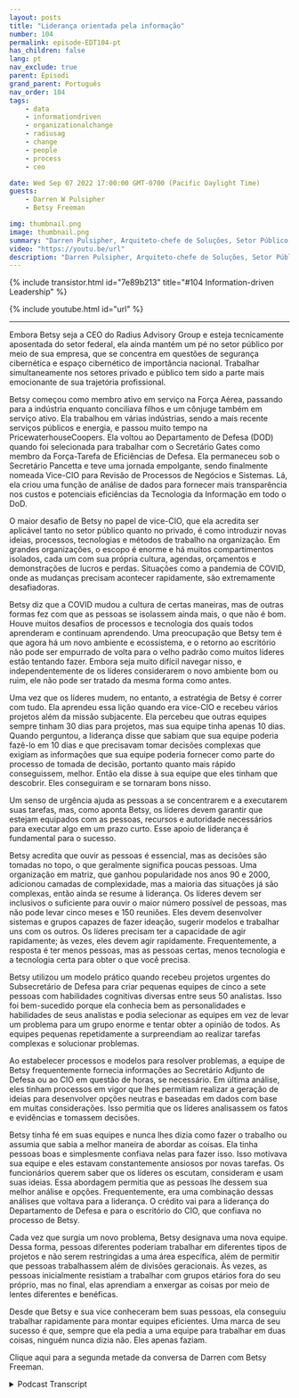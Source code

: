 ```yaml
---
layout: posts
title: "Liderança orientada pela informação"
number: 104
permalink: episode-EDT104-pt
has_children: false
lang: pt
nav_exclude: true
parent: Episodi
grand_parent: Português
nav_order: 104
tags:
    - data
    - informationdriven
    - organizationalchange
    - radiusag
    - change
    - people
    - process
    - ceo

date: Wed Sep 07 2022 17:00:00 GMT-0700 (Pacific Daylight Time)
guests:
    - Darren W Pulsipher
    - Betsy Freeman

img: thumbnail.png
image: thumbnail.png
summary: "Darren Pulsipher, Arquiteto-chefe de Soluções, Setor Público, Intel conversa com Betsy Freeman, CEO do Radius Advisory Group, sobre sua experiência como líder orientado por informações nos setores público e privado. Parte um de dois."
video: "https://youtu.be/url"
description: "Darren Pulsipher, Arquiteto-chefe de Soluções, Setor Público, Intel conversa com Betsy Freeman, CEO do Radius Advisory Group, sobre sua experiência como líder orientado por informações nos setores público e privado. Parte um de dois."
---
```


<div>
{% include transistor.html id="7e89b213" title="#104 Information-driven Leadership" %}

{% include youtube.html id="url" %}
</div>

---

Embora Betsy seja a CEO do Radius Advisory Group e esteja tecnicamente aposentada do setor federal, ela ainda mantém um pé no setor público por meio de sua empresa, que se concentra em questões de segurança cibernética e espaço cibernético de importância nacional. Trabalhar simultaneamente nos setores privado e público tem sido a parte mais emocionante de sua trajetória profissional.

Betsy começou como membro ativo em serviço na Força Aérea, passando para a indústria enquanto conciliava filhos e um cônjuge também em serviço ativo. Ela trabalhou em várias indústrias, sendo a mais recente serviços públicos e energia, e passou muito tempo na PricewaterhouseCoopers. Ela voltou ao Departamento de Defesa (DOD) quando foi selecionada para trabalhar com o Secretário Gates como membro da Força-Tarefa de Eficiências de Defesa. Ela permaneceu sob o Secretário Pancetta e teve uma jornada empolgante, sendo finalmente nomeada Vice-CIO para Revisão de Processos de Negócios e Sistemas. Lá, ela criou uma função de análise de dados para fornecer mais transparência nos custos e potenciais eficiências da Tecnologia da Informação em todo o DoD.

O maior desafio de Betsy no papel de vice-CIO, que ela acredita ser aplicável tanto no setor público quanto no privado, é como introduzir novas ideias, processos, tecnologias e métodos de trabalho na organização. Em grandes organizações, o escopo é enorme e há muitos compartimentos isolados, cada um com sua própria cultura, agendas, orçamentos e demonstrações de lucros e perdas. Situações como a pandemia de COVID, onde as mudanças precisam acontecer rapidamente, são extremamente desafiadoras.

Betsy diz que a COVID mudou a cultura de certas maneiras, mas de outras formas fez com que as pessoas se isolassem ainda mais, o que não é bom. Houve muitos desafios de processos e tecnologia dos quais todos aprenderam e continuam aprendendo. Uma preocupação que Betsy tem é que agora há um novo ambiente e ecossistema, e o retorno ao escritório não pode ser empurrado de volta para o velho padrão como muitos líderes estão tentando fazer. Embora seja muito difícil navegar nisso, e independentemente de os líderes considerarem o novo ambiente bom ou ruim, ele não pode ser tratado da mesma forma como antes.

Uma vez que os líderes mudem, no entanto, a estratégia de Betsy é correr com tudo. Ela aprendeu essa lição quando era vice-CIO e recebeu vários projetos além da missão subjacente. Ela percebeu que outras equipes sempre tinham 30 dias para projetos, mas sua equipe tinha apenas 10 dias. Quando perguntou, a liderança disse que sabiam que sua equipe poderia fazê-lo em 10 dias e que precisavam tomar decisões complexas que exigiam as informações que sua equipe poderia fornecer como parte do processo de tomada de decisão, portanto quanto mais rápido conseguissem, melhor. Então ela disse à sua equipe que eles tinham que descobrir. Eles conseguiram e se tornaram bons nisso.

Um senso de urgência ajuda as pessoas a se concentrarem e a executarem suas tarefas, mas, como aponta Betsy, os líderes devem garantir que estejam equipados com as pessoas, recursos e autoridade necessários para executar algo em um prazo curto. Esse apoio de liderança é fundamental para o sucesso.

Betsy acredita que ouvir as pessoas é essencial, mas as decisões são tomadas no topo, o que geralmente significa poucas pessoas. Uma organização em matriz, que ganhou popularidade nos anos 90 e 2000, adicionou camadas de complexidade, mas a maioria das situações já são complexas, então ainda se resume à liderança. Os líderes devem ser inclusivos o suficiente para ouvir o maior número possível de pessoas, mas não pode levar cinco meses e 150 reuniões. Eles devem desenvolver sistemas e grupos capazes de fazer ideação, sugerir modelos e trabalhar uns com os outros. Os líderes precisam ter a capacidade de agir rapidamente; às vezes, eles devem agir rapidamente. Frequentemente, a resposta é ter menos pessoas, mas as pessoas certas, menos tecnologia e a tecnologia certa para obter o que você precisa.

Betsy utilizou um modelo prático quando recebeu projetos urgentes do Subsecretário de Defesa para criar pequenas equipes de cinco a sete pessoas com habilidades cognitivas diversas entre seus 50 analistas. Isso foi bem-sucedido porque ela conhecia bem as personalidades e habilidades de seus analistas e podia selecionar as equipes em vez de levar um problema para um grupo enorme e tentar obter a opinião de todos. As equipes pequenas repetidamente a surpreendiam ao realizar tarefas complexas e solucionar problemas.

Ao estabelecer processos e modelos para resolver problemas, a equipe de Betsy frequentemente fornecia informações ao Secretário Adjunto de Defesa ou ao CIO em questão de horas, se necessário. Em última análise, eles tinham processos em vigor que lhes permitiam realizar a geração de ideias para desenvolver opções neutras e baseadas em dados com base em muitas considerações. Isso permitia que os líderes analisassem os fatos e evidências e tomassem decisões.

Betsy tinha fé em suas equipes e nunca lhes dizia como fazer o trabalho ou assumia que sabia a melhor maneira de abordar as coisas. Ela tinha pessoas boas e simplesmente confiava nelas para fazer isso. Isso motivava sua equipe e eles estavam constantemente ansiosos por novas tarefas. Os funcionários querem saber que os líderes os escutam, consideram e usam suas ideias. Essa abordagem permitia que as pessoas lhe dessem sua melhor análise e opções. Frequentemente, era uma combinação dessas análises que voltava para a liderança. O crédito vai para a liderança do Departamento de Defesa e para o escritório do CIO, que confiava no processo de Betsy.

Cada vez que surgia um novo problema, Betsy designava uma nova equipe. Dessa forma, pessoas diferentes poderiam trabalhar em diferentes tipos de projetos e não serem restringidas a uma área específica, além de permitir que pessoas trabalhassem além de divisões geracionais. Às vezes, as pessoas inicialmente resistiam a trabalhar com grupos etários fora do seu próprio, mas no final, elas aprendiam a enxergar as coisas por meio de lentes diferentes e benéficas.

Desde que Betsy e sua vice conheceram bem suas pessoas, ela conseguiu trabalhar rapidamente para montar equipes eficientes. Uma marca de seu sucesso é que, sempre que ela pedia a uma equipe para trabalhar em duas coisas, ninguém nunca dizia não. Eles apenas faziam.

Clique aqui para a segunda metade da conversa de Darren com Betsy Freeman.



<details>
<summary> Podcast Transcript </summary>

<p></p>

</details>
